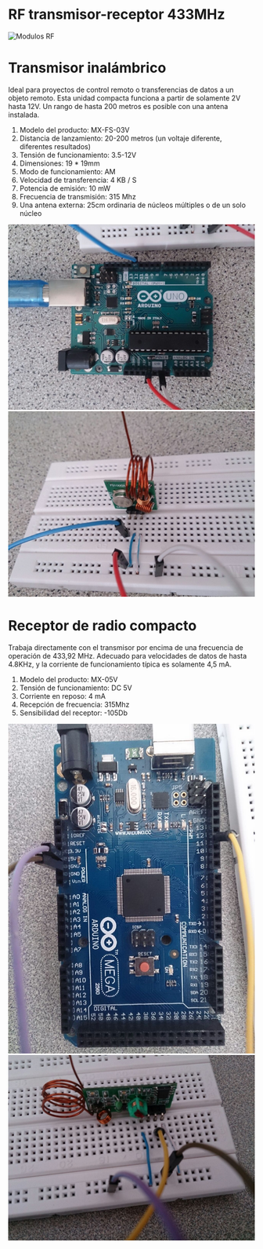 # RF transmisor-receptor 433MHz
![Modulos RF](http://tinkersphere.com/1188-thickbox_default/rf-link-transmitter-receiver-module-pair-433mhz-or-315mhz-for-arduino-raspberry-pi-b-b.jpg "Modulos RF")

# Transmisor inalámbrico
Ideal para proyectos de control remoto o transferencias de datos a un objeto remoto. Esta unidad compacta funciona a partir de solamente 2V hasta 12V. Un rango de hasta 200 metros es posible con una antena instalada. 

1. Modelo del producto: MX-FS-03V
2. Distancia de lanzamiento: 20-200 metros (un voltaje diferente, diferentes resultados)
3. Tensión de funcionamiento: 3.5-12V
4. Dimensiones: 19 * 19mm
5. Modo de funcionamiento: AM
6. Velocidad de transferencia: 4 KB / S
7. Potencia de emisión: 10 mW
8. Frecuencia de transmisión: 315 Mhz
9. Una antena externa: 25cm ordinaria de núcleos múltiples o de un solo núcleo  

![Esclavo](https://raw.githubusercontent.com/AnandSeeds/RF_transmisor-receptor433MHz/master/fotos/photo31923861007215269.jpg "Atmega328")
![Transmisor](https://raw.githubusercontent.com/AnandSeeds/RF_transmisor-receptor433MHz/master/fotos/photo31923861007215270.jpg "Transmisor 315 MHz")

# Receptor de radio compacto

Trabaja directamente con el transmisor por encima de una frecuencia de operación de 433,92 MHz. Adecuado para velocidades de datos de hasta 4.8KHz, y la corriente de funcionamiento típica es solamente 4,5 mA.

1. Modelo del producto: MX-05V
2. Tensión de funcionamiento: DC 5V
3. Corriente en reposo: 4 mA
4. Recepción de frecuencia: 315Mhz
5. Sensibilidad del receptor: -105Db

![Maestro](https://raw.githubusercontent.com/AnandSeeds/RF_transmisor-receptor433MHz/master/fotos/photo31923861007215271.jpg "Arduino Mega")
![Receptor](https://raw.githubusercontent.com/AnandSeeds/RF_transmisor-receptor433MHz/master/fotos/photo31923861007215272.jpg "Receptor 315MHz")
